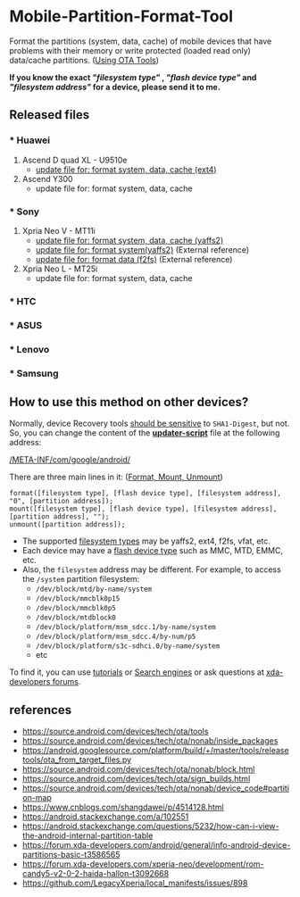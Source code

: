 # Mobile-Partition-Format-Tool
Format the partitions (system, data, cache) of mobile devices that have problems with their memory or write protected (loaded read only) data/cache partitions. ([Using OTA Tools](https://source.android.com/devices/tech/ota/tools))

**If you know the exact _"filesystem type"_ , _"flash device type"_ and _"filesystem address"_ for a device, please send it to me.**

## Released files

### * Huawei
1. Ascend D quad XL - U9510e
   - [update file for: format system, data, cache (ext4)](https://github.com/xhdix/Mobile-Partition-Format-Tool/releases/tag/U9510e)
2. Ascend Y300
   - update file for: format system, data, cache

### * Sony
1. Xpria Neo V - MT11i
   - [update file for: format system, data, cache (yaffs2)](https://github.com/xhdix/Mobile-Partition-Format-Tool/releases/tag/MT11i)
   - [update file for: format system(yaffs2)](https://github.com/xhdix/Mobile-Partition-Format-Tool/releases/tag/MT11i-system) (External reference)
   - [update file for: format data (f2fs)](https://github.com/xhdix/Mobile-Partition-Format-Tool/releases/tag/MT11i-data) (External reference)
2. Xpria Neo L - MT25i
   - update file for: format system, data, cache

### * HTC

### * ASUS

### * Lenovo

### * Samsung

## How to use this method on other devices?

Normally, device Recovery tools [should be sensitive](https://source.android.com/devices/tech/ota/sign_builds.html) to `SHA1-Digest`, but not. So, you can change the content of the **[updater-script](https://github.com/xhdix/Mobile-Partition-Format-Tool/raw/master/META-INF/com/google/android/updater-script)** file at the following address:

[/META-INF/com/google/android/](https://github.com/xhdix/Mobile-Partition-Format-Tool/tree/master/META-INF/com/google/android)

There are three main lines in it: ([Format, Mount, Unmount](https://source.android.com/devices/tech/ota/nonab/inside_packages))
```
format([filesystem type], [flash device type], [filesystem address], "0", [partition address]);
mount([filesystem type], [flash device type], [filesystem address], [partition address], "");
unmount([partition address]);
```

- The supported [filesystem types](https://source.android.com/devices/tech/ota/nonab/device_code#partition-map) may be yaffs2, ext4, f2fs, vfat, etc.
- Each device may have a [flash device type](https://www.cnblogs.com/shangdawei/p/4514128.html) such as MMC, MTD, EMMC, etc.
- Also, the `filesystem` address may be different. For example, to access the `/system` partition filesystem:
  - `/dev/block/mtd/by-name/system`
  - `/dev/block/mmcblk0p15`
  - `/dev/block/mmcblk0p5`
  - `/dev/block/mtdblock0`
  - `/dev/block/platform/msm_sdcc.1/by-name/system`
  - `/dev/block/platform/msm_sdcc.4/by-num/p5`
  - `/dev/block/platform/s3c-sdhci.0/by-name/system`
  - etc
 
To find it, you can use [tutorials](https://android.stackexchange.com/a/102551) or [Search engines](https://www.google.com/search?q=mt11i++%2Fdev%2Fblock%2F+%2Fsystem) or ask questions at [xda-developers forums](https://forum.xda-developers.com).

## references
 - https://source.android.com/devices/tech/ota/tools
 - https://source.android.com/devices/tech/ota/nonab/inside_packages
 - https://android.googlesource.com/platform/build/+/master/tools/releasetools/ota_from_target_files.py
 - https://source.android.com/devices/tech/ota/nonab/block.html
 - https://source.android.com/devices/tech/ota/sign_builds.html
 - https://source.android.com/devices/tech/ota/nonab/device_code#partition-map
 - https://www.cnblogs.com/shangdawei/p/4514128.html
 - https://android.stackexchange.com/a/102551
 - https://android.stackexchange.com/questions/5232/how-can-i-view-the-android-internal-partition-table
 - https://forum.xda-developers.com/android/general/info-android-device-partitions-basic-t3586565
 - https://forum.xda-developers.com/xperia-neo/development/rom-candy5-v2-0-2-haida-hallon-t3092668
 - https://github.com/LegacyXperia/local_manifests/issues/898
 
